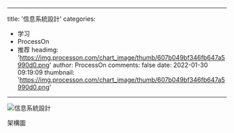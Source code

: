 
---
title: '信息系統設計'
categories: 
 - 学习
 - ProcessOn
 - 推荐
headimg: 'https://img.processon.com/chart_image/thumb/607b049bf346fb647a5990d0.png'
author: ProcessOn
comments: false
date: 2022-01-30 09:19:09
thumbnail: 'https://img.processon.com/chart_image/thumb/607b049bf346fb647a5990d0.png'
---

<div>   
<img class="thumb" alt="信息系統設計" src="https://img.processon.com/chart_image/thumb/607b049bf346fb647a5990d0.png" referrerpolicy="no-referrer">
<p>架構圖</p>  
</div>
            